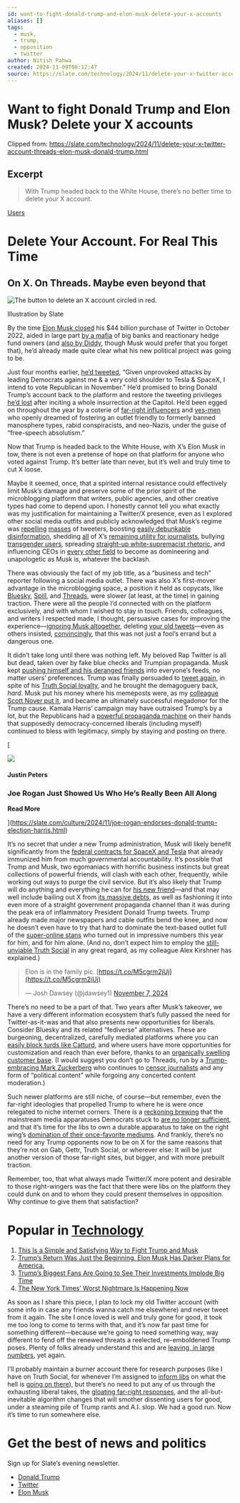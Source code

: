 ```yaml
---
id: want-to-fight-donald-trump-and-elon-musk-delete-your-x-accounts
aliases: []
tags:
  - musk,
  - trump,
  - opposition
  - twitter
author: Nitish Pahwa
created: 2024-11-09T08:12:47
source: https://slate.com/technology/2024/11/delete-your-x-twitter-account-threads-elon-musk-donald-trump.html
---
```


# Want to fight Donald Trump and Elon Musk? Delete your X accounts

Clipped from: <https://slate.com/technology/2024/11/delete-your-x-twitter-account-threads-elon-musk-donald-trump.html>

## Excerpt

> With Trump headed back to the White House, there’s no better time to delete your X account.

[Users](https://slate.com/technology/users)

# Delete Your Account. For Real This Time

## On X. On Threads. Maybe even beyond that

![The button to delete an X account circled in red.](https://compote.slate.com/images/1c1fe8dc-0146-40e0-aa6f-66c95c65d3db.jpeg)

Illustration by Slate

By the time [Elon Musk closed](https://slate.com/technology/2022/10/elon-musk-twitter-deal-closing-shenanigans.html) his $44 billion purchase of Twitter in October 2022, aided in large part [by a mafia](https://thebaffler.com/latest/all-that-twitters-silverman) of big banks and reactionary hedge fund owners (and [also by Diddy](https://www.rollingstone.com/culture/culture-features/twitter-x-shareholders-court-order-diddy-jack-dorsey-1235085804/), though Musk would prefer that you forget that), he’d already made quite clear what his new political project was going to be.

Just four months earlier, [he’d tweeted](https://www.politico.com/news/magazine/2022/06/10/elon-musk-twitter-republican-00038671), “Given unprovoked attacks by leading Democrats against me & a very cold shoulder to Tesla & SpaceX, I intend to vote Republican in November.” He’d promised to bring Donald Trump’s account back to the platform and restore the tweeting privileges [he’d lost](https://slate.com/technology/2021/01/trump-twitter-ban-followers-capitol-riot.html) after inciting a whole insurrection at the Capitol. He’d been egged on throughout the year by a coterie of [far-right influencers](https://slate.com/technology/2022/10/elon-musk-twitter-buy-winners-losers.html) and [yes-men](https://slate.com/technology/2022/09/elon-musk-text-messages-twitter-yes-men.html) who openly dreamed of fostering an outlet friendly to formerly banned manosphere types, rabid conspiracists, and neo-Nazis, under the guise of “free-speech absolutism.”

Now that Trump is headed back to the White House, with X’s Elon Musk in tow, there is not even a pretense of hope on that platform for anyone who voted against Trump. It’s better late than never, but it’s well and truly time to cut X loose.

Maybe it seemed, once, that a spirited internal resistance could effectively limit Musk’s damage and preserve some of the prior spirit of the microblogging platform that writers, public agencies, and other creative types had come to depend upon. I honestly cannot tell you what exactly was my justification for maintaining a Twitter/X presence, even as I explored other social media outfits and publicly acknowledged that Musk’s regime was [repelling](https://slate.com/technology/2023/10/twitter-quit-elon-musk-one-year-x.html) [masses](https://slate.com/technology/2023/10/twitter-users-decline-apptopia-elon-musk-x-rebrand.html) of tweeters, boosting [easily debunkable disinformation](https://x.com/pahwa_nitish/status/1753156596488642798), shedding [all](https://x.com/pahwa_nitish/status/1693801628074189046) of X’s [remaining utility for journalists](https://x.com/pahwa_nitish/status/1604543272168423426), bullying [transgender users](https://slate.com/technology/2022/12/twitter-files-bari-weiss-libsoftik-elon-musk.html), spreading [straight-up white-supremacist rhetoric](https://x.com/pahwa_nitish/status/1746947232958403004), and influencing CEOs in [every other field](https://slate.com/technology/2023/09/elon-musk-dave-portnoy-tim-gurner-steve-huffman-layoffs-extremely-hardcore.html) to become as domineering and unapologetic as Musk is, whatever the backlash.

There was obviously the fact of my job title, as a “business and tech” reporter following a social media outlet. There was also X’s first-mover advantage in the microblogging space, a position it held as copycats, like [Bluesky](https://slate.com/technology/2023/04/bluesky-twitter-elon-musk.html), [Spill](https://slate.com/technology/2023/07/spill-app-twitter-black-invite.html), and [Threads](https://slate.com/technology/2023/07/threads-meta-zuckerberg-musk-facebook-twitter-launch.html), were slower (at least, at the time) in gaining traction. There were all the people I’d connected with on the platform exclusively, and with whom I wished to stay in touch. Friends, colleagues, and writers I respected made, I thought, persuasive cases for improving the experience—[ignoring Musk altogether](https://slate.com/technology/2022/12/elon-musk-ignore-him.html), deleting [your old tweets](https://slate.com/technology/2024/05/twitter-delete-elon-musk-why-now.html)—even as others insisted, [convincingly](https://ketanjoshi.co/2024/04/19/you-are-the-fuel-that-energises-elon-musks-hate-machine/), that this was not just a fool’s errand but a dangerous one.

It didn’t take long until there was nothing left. My beloved Rap Twitter is all but dead, taken over by fake blue checks and Trumpian propaganda. Musk kept [pushing himself and his deranged friends](https://x.com/ZaleskiLuke/status/1747218534441038255) into everyone’s feeds, no matter users’ preferences. Trump was finally persuaded to [tweet again](https://slate.com/technology/2024/08/elon-musk-donald-trump-twitter-spaces-world-threat.html), in spite of his [Truth Social loyalty](https://slate.com/business/2024/03/truth-social-public-trump-finances-explained.html), and he brought the demagoguery back, _hard_. Musk put his money where his memeposts were, as my [colleague Scott Nover put it](https://slate.com/business/2024/07/elon-musk-donald-trump-donation-republican-twitter-troll-meme-posts.html), and became an ultimately successful megadonor for the Trump cause. Kamala Harris’ campaign may have outraised Trump’s by a lot, but the Republicans had a [powerful propaganda machine](https://slate.com/technology/2024/11/elon-musk-bought-america-donald-trump-presidency-twitter-x-tesla.html) on their hands that supposedly democracy-concerned liberals (including myself) continued to bless with legitimacy, simply by staying and posting on there.

[

![](https://compote.slate.com/images/fd3a0c18-ae62-4af5-8be7-876e0216bb04.jpeg?crop=3278%2C2185%2Cx143%2Cy277&width=140)

#### Justin Peters

### Joe Rogan Just Showed Us Who He’s Really Been All Along

**Read More**

](<https://slate.com/culture/2024/11/joe-rogan-endorses-donald-trump-election-harris.html>)

It’s no secret that under a new Trump administration, Musk will likely benefit significantly from the [federal contracts for SpaceX and Tesla](https://www.vox.com/defense-and-security/381664/musk-putin-spacex-pentagon-starlink) that already immunized him from much governmental accountability. It’s possible that Trump and Musk, two egomaniacs with horrific business instincts but great collections of powerful friends, will clash with each other, frequently, while working out ways to purge the civil service. But it’s also likely that Trump will do anything and everything he can for [his new friend](https://slate.com/technology/2024/06/elon-musk-donald-trump-alliance-climate-change-truth.html)—and that may well include bailing out X from [its massive debts](https://slate.com/technology/2023/10/x-linda-yaccarino-debt-cash-flow-positive.html), as well as fashioning it into even more of a straight government propaganda channel than it was during the peak era of inflammatory President Donald Trump tweets. Trump already made major newspapers and cable outfits bend the knee, and now he doesn’t even have to try that hard to dominate the text-based outlet full of the [super-online stans](https://slate.com/technology/2024/07/jd-vance-donald-trump-elon-musk-silicon-valley-tech-billionaires-vice-president.html) who turned out in impressive numbers this year for him, and for him alone. (And no, don’t expect him to employ the [still-unviable Truth Social](https://slate.com/technology/2024/11/truth-social-stock-crash-donald-trump-presidency-win.html) in any great regard, as my colleague Alex Kirshner has explained.)

> Elon is in the family pic. [https://t.co/M5cgrm2jUj](https://t.co/M5cgrm2jUj)
>
> — Josh Dawsey (@jdawsey1) [November 7, 2024](https://twitter.com/jdawsey1/status/1854329324276535406?ref_src=twsrc%5Etfw)

There’s no need to be a part of that. Two years after Musk’s takeover, we have a very different information ecosystem that’s fully passed the need for Twitter-as-it-was and that also presents new opportunities for liberals. Consider Bluesky and its related “fediverse” alternatives. These are burgeoning, decentralized, carefully mediated platforms where you can [easily block turds like Catturd](https://bsky.app/profile/clancyny.bsky.social/post/3laermuxz3i2z), and where users have more opportunities for customization and reach than ever before, thanks to an [organically swelling customer base](https://techcrunch.com/2024/10/18/bluesky-surges-into-the-top-5-as-x-changes-blocks-permits-ai-training-on-its-data/). (I would suggest you don’t go to Threads, run by a [Trump-embracing Mark Zuckerberg](https://slate.com/technology/2024/10/mark-zuckerberg-meta-ai-chaos-explained.html) who continues to [censor journalists](https://www.threads.net/@willoremus/post/DCCnLNYvhbu) and any form of “political content” while forgoing any concerted content moderation.)

Such newer platforms are still niche, of course—but remember, even the far-right ideologies that propelled Trump to where he is were once relegated to niche internet corners. There is a [reckoning brewing](https://slate.com/technology/2024/07/donald-trump-assassination-attempt-memes-internet-reaction.html) that the mainstream media apparatuses Democrats stuck to [are no longer sufficient](https://prospect.org/politics/2024-11-07-time-for-democrats-abandon-mainstream-media/), and that it’s time for the libs to own a durable apparatus to take on the right wing’s [domination of their once-favorite mediums](https://slate.com/culture/2024/11/podcasts-politics-right-spotify-tucker-carlson-charlie-kirk-candace-owens-joe-rogan.html). And frankly, there’s no need for any Trump opponents now to be on X for the same reasons that they’re not on Gab, Gettr, Truth Social, or wherever else: It will be just another version of those far-right sites, but bigger, and with more prebuilt traction.

Remember, too, that what always made Twitter/X more potent and desirable to those right-wingers was the fact that there were libs on the platform they could dunk on and to whom they could present themselves in opposition. Why continue to give them that satisfaction?

# Popular in [Technology](https://slate.com/technology)

1. [This Is a Simple and Satisfying Way to Fight Trump and Musk](https://slate.com/technology/2024/11/delete-your-x-twitter-account-threads-elon-musk-donald-trump.html)
2. [Trump’s Return Was Just the Beginning. Elon Musk Has Darker Plans for America.](https://slate.com/technology/2024/11/elon-musk-bought-america-donald-trump-presidency-twitter-x-tesla.html)
3. [Trump’s Biggest Fans Are Going to See Their Investments Implode Big Time](https://slate.com/technology/2024/11/truth-social-stock-crash-donald-trump-presidency-win.html)
4. [The New York Times’ Worst Nightmare Is Happening Now](https://slate.com/technology/2024/11/new-york-times-tech-guild-strike-election-coverage-nightmare.html)

As soon as I share this piece, I plan to lock my old Twitter account (with some info in case any friends wanna catch me elsewhere) and never tweet from it again. The site I once loved is well and truly gone for good, it took me too long to come to terms with that, and it’s now far past time for something different—because we’re going to need something way, way different to fend off the renewed threats a reelected, re-emboldened Trump poses. Plenty of folks already understand this and are [leaving, in large numbers](https://www.emarketer.com/press-releases/twitter-will-lose-more-than-32-million-users-worldwide-by-2024-amid-turmoil/), yet again.

I’ll probably maintain a burner account there for research purposes (like I have on Truth Social, for whenever I’m assigned to [inform libs](https://slate.com/technology/2023/03/trump-indictment-truth-social-explained.html) on what the hell is [going on there](https://slate.com/business/2024/05/trump-guilty-verdict-fox-news-truth-social.html)), but there’s no need to put any of us through the exhausting liberal takes, the [gloating far-right responses](https://slate.com/news-and-politics/2024/11/trump-election-musk-mar-a-lago-twitter-rogan.html), and the all-but-inevitable algorithm changes that will smother dissenting users for good, under a steaming pile of Trump rants and A.I. slop. We had a good run. Now it’s time to run somewhere else.

# Get the best of news and politics

Sign up for Slate’s evening newsletter.

- [Donald Trump](https://slate.com/tag/donald-trump)
- [Twitter](https://slate.com/tag/twitter)
- [Elon Musk](https://slate.com/tag/elon-musk)
